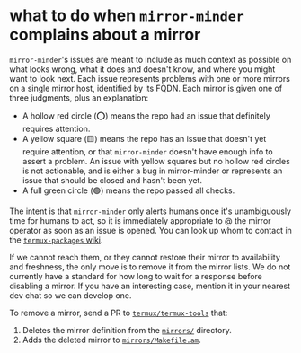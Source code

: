 # what to do when `mirror-minder` complains about a mirror

`mirror-minder`'s issues are meant to include as much context as possible on what looks
wrong, what it does and doesn't know, and where you might want to look next. Each issue
represents problems with one or more mirrors on a single mirror host, identified by its
FQDN. Each mirror is given one of three judgments, plus an explanation:

* A hollow red circle (⭕) means the repo had an issue that definitely requires attention.
* A yellow square (🟨) means the repo has an issue that doesn't yet require attention,
  or that `mirror-minder` doesn't have enough info to assert a problem. An issue with
  yellow squares but no hollow red circles is not actionable, and is either a bug in
  mirror-minder or represents an issue that should be closed and hasn't been yet.
* A full green circle (🟢) means the repo passed all checks.

The intent is that `mirror-minder` only alerts humans once it's unambiguously time for
humans to act, so it is immediately appropriate to @ the mirror operator as soon as an
issue is opened. You can look up whom to contact in the [`termux-packages`
wiki](https://github.com/termux/termux-packages/wiki/Mirrors).

If we cannot reach them, or they cannot restore their mirror to availability and
freshness, the only move is to remove it from the mirror lists. We do not currently have
a standard for how long to wait for a response before disabling a mirror. If you have an
interesting case, mention it in your nearest dev chat so we can develop one.

To remove a mirror, send a PR to
[`termux/termux-tools`](https://github.com/termux/termux-tools) that:
1) Deletes the mirror definition from the
[`mirrors/`](https://github.com/termux/termux-tools/tree/master/mirrors) directory.
2) Adds the deleted mirror to
[`mirrors/Makefile.am`](https://github.com/termux/termux-tools/blob/master/mirrors/Makefile.am).
